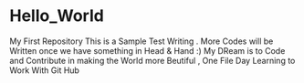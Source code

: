 # Hello_World
My First Repository
This is a Sample Test Writing . More Codes will be Written once we have something in Head & Hand :)
My DReam is to Code and Contribute in making the World more Beutiful , One File Day
Learning to Work With Git Hub
